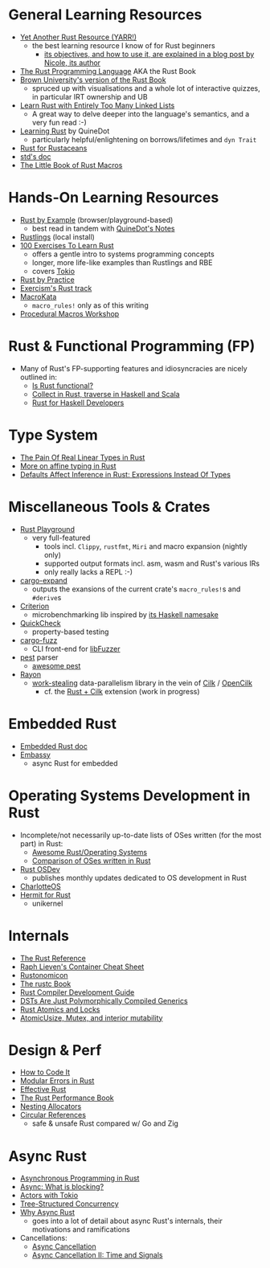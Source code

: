 # General Learning Resources
* [Yet Another Rust Resource (YARR!)](https://yarr.fyi/introduction)
  * the best learning resource I know of for Rust beginners
    * [its objectives, and how to use it, are explained in a blog post by Nicole, its author](https://ntietz.com/blog/introducing-yet-another-rust-resource-or-yarr/)
* [The Rust Programming Language](https://doc.rust-lang.org/stable/book/) AKA the Rust Book
* [Brown University's version of the Rust Book](https://rust-book.cs.brown.edu)
  * spruced up with visualisations and a whole lot of interactive quizzes, in particular IRT ownership and UB
* [Learn Rust with Entirely Too Many Linked Lists](https://rust-unofficial.github.io/too-many-lists/index.html)
  * A great way to delve deeper into the language's semantics, and a very fun read :-)
* [Learning Rust](https://quinedot.github.io/rust-learning/) by QuineDot
  * particularly helpful/enlightening on borrows/lifetimes and `dyn Trait`
* [Rust for Rustaceans](https://rust-for-rustaceans.com)
* [std's doc](https://doc.rust-lang.org/stable/std/)
* [The Little Book of Rust Macros](https://veykril.github.io/tlborm/)

# Hands-On Learning Resources
* [Rust by Example](https://doc.rust-lang.org/stable/rust-by-example/) (browser/playground-based)
  * best read in tandem with [QuineDot's Notes](https://github.com/QuineDot/rbe-notes)
* [Rustlings](https://rustlings.cool) (local install)
* [100 Exercises To Learn Rust](https://rust-exercises.com/100-exercises/)
  * offers a gentle intro to systems programming concepts
  * longer, more life-like examples than Rustlings and RBE
  * covers [Tokio](https://tokio.rs)
* [Rust by Practice](https://practice.course.rs)
* [Exercism's Rust track](https://exercism.org/tracks/rust)
* [MacroKata](https://tfpk.github.io/macrokata/index.html)
  * `macro_rules!` only as of this writing
* [Procedural Macros Workshop](https://github.com/dtolnay/proc-macro-workshop)

# Rust & Functional Programming (FP)
* Many of Rust's FP-supporting features and idiosyncracies are nicely outlined in:
  * [Is Rust functional?](https://tech.fpcomplete.com/blog/2018/10/is-rust-functional/)
  * [Collect in Rust, traverse in Haskell and Scala](https://tech.fpcomplete.com/blog/collect-rust-traverse-haskell-scala/)
  * [Rust for Haskell Developers](https://serokell.io/blog/rust-for-haskellers)

# Type System
* [The Pain Of Real Linear Types in Rust](https://faultlore.com/blah/linear-rust/)
* [More on affine typing in Rust](https://without.boats/blog/ownership/)
* [Defaults Affect Inference in Rust: Expressions Instead Of Types](https://faultlore.com/blah/defaults-affect-inference/)

# Miscellaneous Tools & Crates
* [Rust Playground](https://play.rust-lang.org/)
  * very full-featured
     * tools incl. `Clippy`, `rustfmt`, `Miri` and macro expansion (nightly only)
     * supported output formats incl. asm, wasm and Rust's various IRs
     * only really lacks a REPL :-)
* [cargo-expand](https://crates.io/crates/cargo-expand)
  * outputs the exansions of the current crate's `macro_rules!`s and `#derive`s
* [Criterion](https://crates.io/crates/criterion)
  * microbenchmarking lib inspired by [its Haskell namesake](https://hackage.haskell.org/package/criterion)
* [QuickCheck](https://crates.io/crates/quickcheck)
  * property-based testing
* [cargo-fuzz](https://crates.io/crates/cargo-fuzz)
  * CLI front-end for [libFuzzer](https://llvm.org/docs/LibFuzzer.html)
* [pest](https://pest.rs) parser
  * [awesome pest](https://github.com/pest-parser/awesome-pest)
* [Rayon](https://crates.io/crates/rayon)
  * [work-stealing](https://github.com/rayon-rs/rayon/blob/main/FAQ.md#how-does-rayon-balance-work-between-threads) data-parallelism library in the vein of [Cilk](https://en.wikipedia.org/wiki/Cilk) / [OpenCilk](https://www.opencilk.org)
    * cf. the [Rust + Cilk](https://dspace.mit.edu/handle/1721.1/156790) extension (work in progress)
   
# Embedded Rust
* [Embedded Rust doc](https://docs.rust-embedded.org)
* [Embassy](https://embassy.dev/)
  * async Rust for embedded

# Operating Systems Development in Rust
* Incomplete/not necessarily up-to-date lists of OSes written (for the most part) in Rust:
  * [Awesome Rust/Operating Systems](https://github.com/rust-unofficial/awesome-rust?tab=readme-ov-file#operating-systems)
  * [Comparison of OSes written in Rust](https://github.com/flosse/rust-os-comparison)
* [Rust OSDev](https://rust-osdev.com)
  * publishes monthly updates dedicated to OS development in Rust
* [CharlotteOS](https://www.charlotte-os.org)
* [Hermit for Rust](https://github.com/hermit-os/hermit-rs)
  * unikernel

# Internals
* [The Rust Reference](https://doc.rust-lang.org/stable/reference/)
* [Raph Lieven's Container Cheat Sheet](https://docs.google.com/presentation/d/1q-c7UAyrUlM-eZyTo1pd8SZ0qwA_wYxmPZVOQkoDmH4/)
* [Rustonomicon](https://doc.rust-lang.org/stable/nomicon/)
* [The rustc Book](https://doc.rust-lang.org/rustc/index.html)
* [Rust Compiler Development Guide](https://rustc-dev-guide.rust-lang.org/getting-started.html)
* [DSTs Are Just Polymorphically Compiled Generics](https://faultlore.com/blah/dsts-are-polymorphic-generics/)
* [Rust Atomics and Locks](https://marabos.nl/atomics/)
* [AtomicUsize, Mutex, and interior mutability](https://leon.schuermann.io/blog/2024-08-07_rust-mutex-atomics-unsafecell_spooky-action-at-a-distance.html)

# Design & Perf
* [How to Code It](https://www.howtocodeit.com)
* [Modular Errors in Rust](https://sabrinajewson.org/blog/errors)
* [Effective Rust](https://www.lurklurk.org/effective-rust/title-page.html)
* [The Rust Performance Book](https://nnethercote.github.io/perf-book/introduction.html)
* [Nesting Allocators](https://blog.yoshuawuyts.com/nesting-allocators/)
* [Circular References](https://mckayla.blog/posts/circular-references.html)
  * safe & unsafe Rust compared w/ Go and Zig

# Async Rust
* [Asynchronous Programming in Rust](https://rust-lang.github.io/async-book/)
* [Async: What is blocking?](https://ryhl.io/blog/async-what-is-blocking/)
* [Actors with Tokio](https://ryhl.io/blog/actors-with-tokio/)
* [Tree-Structured Concurrency](https://blog.yoshuawuyts.com/tree-structured-concurrency/)
* [Why Async Rust](https://blog.yoshuawuyts.com/why-async-rust/)
  * goes into a lot of detail about async Rust's internals, their motivations and ramifications
* Cancellations:
  * [Async Cancellation](https://blog.yoshuawuyts.com/async-cancellation-1/)
  * [Async Cancellation II: Time and Signals](https://blog.yoshuawuyts.com/async-cancellation-2/)
